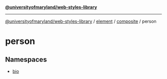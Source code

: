 [**@universityofmaryland/web-styles-library**](../../../../../README.md)

***

[@universityofmaryland/web-styles-library](../../../../../README.md) / [element](../../../../README.md) / [composite](../../README.md) / person

# person

## Namespaces

- [bio](namespaces/bio/README.md)
